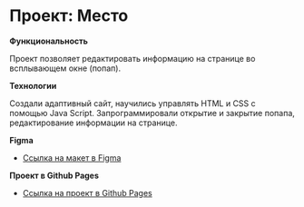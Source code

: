# Проект: Место

**Функциональность**

Проект позволяет редактировать информацию на странице во всплывающем окне (попап).

**Технологии**

Создали адаптивный сайт, научились управлять HTML и CSS с помощью Java Script. Запрограммировали открытие и закрытие попапа, редактирование информации на странице.

**Figma**

* [Ссылка на макет в Figma](https://www.figma.com/file/2cn9N9jSkmxD84oJik7xL7/JavaScript.-Sprint-4?node-id=0%3A1)

**Проект в Github Pages**

* [Ссылка на проект в Github Pages](https://dashasavostina.github.io/russian-travel/)